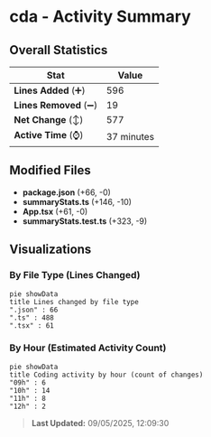 # cda - Activity Summary 

## Overall Statistics

| Stat                   | Value                                                             |
| ---------------------- | ----------------------------------------------------------------- |
| **Lines Added** (➕)   | 596                                          |
| **Lines Removed** (➖) | 19                                        |
| **Net Change** (↕)    | 577                |
| **Active Time** (⌚)   | 37 minutes |


## Modified Files
- **package.json** (+66, -0)
- **summaryStats.ts** (+146, -10)
- **App.tsx** (+61, -0)
- **summaryStats.test.ts** (+323, -9)

## Visualizations

### By File Type (Lines Changed)

```mermaid
pie showData
title Lines changed by file type
".json" : 66
".ts" : 488
".tsx" : 61
```

### By Hour (Estimated Activity Count)

```mermaid
pie showData
title Coding activity by hour (count of changes)
"09h" : 6
"10h" : 14
"11h" : 8
"12h" : 2
```


> **Last Updated:** 09/05/2025, 12:09:30